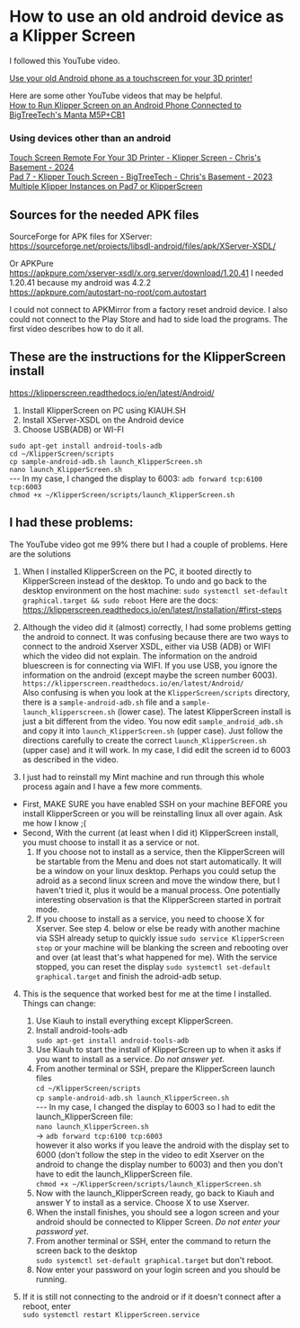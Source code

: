 # How to use an old android device as a Klipper Screen
I followed this YouTube video.

[Use your old Android phone as a touchscreen for your 3D printer!](https://youtu.be/TcgTrkA8Oj0?si=0PBab_s7WIJYJUTM)  

Here are some other YouTube videos that may be helpful.  
[How to Run Klipper Screen on an Android Phone Connected to BigTreeTech's Manta M5P+CB1](https://www.youtube.com/watch?v=rdovXqrKivU)  

### Using devices other than an android  
[Touch Screen Remote For Your 3D Printer - Klipper Screen - Chris's Basement - 2024](https://www.youtube.com/watch?v=QCAFqK_juQs)  
[Pad 7 - Klipper Touch Screen - BigTreeTech - Chris's Basement - 2023](https://www.youtube.com/watch?v=72ia-LH4vXQ)  
[Multiple Klipper Instances on Pad7 or KlipperScreen](https://www.youtube.com/watch?v=Dxjh4iVUL-4)  
  
## Sources for the needed APK files
SourceForge for APK files for XServer:  
https://sourceforge.net/projects/libsdl-android/files/apk/XServer-XSDL/  

Or APKPure  
https://apkpure.com/xserver-xsdl/x.org.server/download/1.20.41  I needed 1.20.41 because my android was 4.2.2  
https://apkpure.com/autostart-no-root/com.autostart  

I could not connect to APKMirror from a factory reset android device.  I also could not connect to the Play Store and had to side load the programs.
The first video describes how to do it all.

## These are the instructions for the KlipperScreen install
https://klipperscreen.readthedocs.io/en/latest/Android/
1.	Install KlipperScreen on PC using KIAUH.SH
2.	Install XServer-XSDL on the Android device
3.	Choose USB(ADB) or WI-FI
    
  `sudo apt-get install android-tools-adb`  
  `cd ~/KlipperScreen/scripts`  
  `cp sample-android-adb.sh launch_KlipperScreen.sh`  
  `nano launch_KlipperScreen.sh`  
  ---  In my case, I changed the display to 6003: `adb forward tcp:6100 tcp:6003`  
  `chmod +x ~/KlipperScreen/scripts/launch_KlipperScreen.sh`  
  
## I had these problems:
The YouTube video got me 99% there but I had a couple of problems. Here are the solutions  
1. When I installed KlipperScreen on the PC, it booted directly to KlipperScreen instead of the desktop. To undo and go back to the desktop environment on the host machine:
`sudo systemctl set-default graphical.target && sudo reboot`
Here are the docs: https://klipperscreen.readthedocs.io/en/latest/Installation/#first-steps

2. Although the video did it (almost) correctly, I had some problems getting the android to connect. It was confusing because there are two ways to connect to the android Xserver XSDL,
either via USB (ADB) or WIFI which the video did not explain.
The information on the android bluescreen is for connecting via WIFI. If you use USB, you ignore the information on the android (except maybe the screen number 6003).
`https://klipperscreen.readthedocs.io/en/latest/Android/`  
Also confusing is when you look at the `KlipperScreen/scripts` directory,
there is a `sample-android-adb.sh` file and a `sample-launch_klipperscreen.sh` (lower case). The latest KlipperScreen install is just a bit different from the video. You now edit `sample_android_adb.sh` and copy it into `launch_KlipperScreen.sh` (upper case). Just follow the directions carefully to create the correct `launch_KlipperScreen.sh` (upper case) and it will work.  In my case, I did edit the screen id to 6003 as described in the video.

3. I just had to reinstall my Mint machine and run through this whole process again and I have a few more comments. 
* First, MAKE SURE you have enabled SSH on your machine BEFORE you install KlipperScreen or you will be reinstalling linux all over again. Ask me how I know ;(  
* Second, With the current (at least when I did it) KlipperScreen install, you must choose to install it as a service or not.
  1. If you choose not to install as a service, then the KlipperScreen will be startable from the Menu and does not start automatically.  It will be a window on your linux desktop.  Perhaps you could setup the adroid as a second linux screen and move the window there, but I haven't tried it, plus it would be a manual process.  One potentially interesting observation is that the KlipperScreen started in portrait mode.
  2. If you choose to install as a service, you need to choose X for Xserver. See step 4. below or else  be ready with another machine via SSH already setup to quickly issue `sudo service KlipperScreen stop` or your machine will be blanking the screen and rebooting over and over (at least that's what happened for me).  With the service stopped, you can reset the display `sudo systemctl set-default graphical.target` and finish the adroid-adb setup.  

4. This is the sequence that worked best for me at the time I installed. Things can change:  
    1.  Use Kiauh to install everything except KlipperScreen.
    2. Install android-tools-adb  
       `sudo apt-get install android-tools-adb`
    3. Use Kiauh to start the install of KlipperScreen up to when it asks if you want to install as a service.  *Do not answer yet*.
    4. From another terminal or SSH, prepare the KlipperScreen launch files  
      `cd ~/KlipperScreen/scripts`  
      `cp sample-android-adb.sh launch_KlipperScreen.sh`  
       ---  In my case, I changed the display to 6003 so I had to edit the launch_KlipperScreen file:   
      `nano launch_KlipperScreen.sh`  
          -> `adb forward tcp:6100 tcp:6003`  
however it also works if you leave the android with the display set to 6000 (don't follow the step in the video to edit Xserver on the android to change the display number to 6003) and then you don't have to edit the launch_KlipperScreen file.  
      `chmod +x ~/KlipperScreen/scripts/launch_KlipperScreen.sh`  
    5. Now with the launch_KlipperScreen ready, go back to Kiauh and answer Y to install as a service.  Choose X to use Xserver.
    6. When the install finishes, you should see a logon screen and your android should be connected to Klipper Screen.  *Do not enter your password yet*.
    7. From another terminal or SSH, enter the command to return the screen back to the desktop  
       `sudo systemctl set-default graphical.target` but don't reboot.
    8. Now enter your password on your login screen and you should be running.         
  
5. If it is still not connecting to the android or if it doesn't connect after a reboot, enter  
   `sudo systemctl restart KlipperScreen.service`
